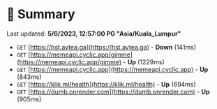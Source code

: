 # 📖 Summary
Last updated: **5/6/2023, 12:57:00 PG "Asia/Kuala_Lumpur"**

- `GET` [https://hst.aytea.ga](https://hst.aytea.ga) - **Down** (141ms)
- `GET` [https://memeapi.cyclic.app/gimme](https://memeapi.cyclic.app/gimme) - **Up** (1229ms)
- `GET` [https://memeapi.cyclic.app](https://memeapi.cyclic.app) - **Up** (843ms)
- `GET` [https://klik.ml/health](https://klik.ml/health) - **Up** (694ms)
- `GET` [https://dumb.onrender.com](https://dumb.onrender.com) - **Up** (905ms)
